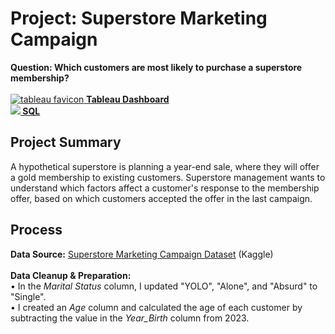 # Project: Superstore Marketing Campaign
<b>Question: Which customers are most likely to purchase a superstore membership?</b><br><br>
<a href="https://public.tableau.com/app/profile/rachel.wheeler/viz/NYRRRaceData-StoryPresentation/RunningRacesinNYC">![tableau favicon](https://github.com/rachel-m-wheeler/nyrr-running-races-in-nyc/assets/102989527/c9c6b47b-3a93-4a74-9dbb-2ffb038b6981) <a href="https://public.tableau.com/app/profile/rachel.wheeler/viz/NYRRRaceData-StoryPresentation/RunningRacesinNYC"><b>Tableau Dashboard</b></a><br>
<picture><img src="https://github.com/rachel-m-wheeler/data-analytics/assets/102989527/f33479ad-4db4-4665-9298-6814bfb83a97"></picture><a href="https://public.tableau.com/app/profile/rachel.wheeler/viz/NYRRRaceData-StoryPresentation/RunningRacesinNYC"><b> SQL</b></a><br>

## Project Summary

A hypothetical superstore is planning a year-end sale, where they will offer a gold membership to existing customers. Superstore management wants to understand which factors affect a customer's response to the membership offer, based on which customers accepted the offer in the last campaign.

## Process
<b>Data Source:</b> <a href="https://www.kaggle.com/datasets/ahsan81/superstore-marketing-campaign-dataset">Superstore Marketing Campaign Dataset</a> (Kaggle)<br>
 <br>
<b>Data Cleanup & Preparation:</b><br>
	• In the <em>Marital Status</em> column, I updated "YOLO", "Alone", and "Absurd" to "Single".<br>
• I created an <em>Age</em> column and calculated the age of each customer by subtracting the value in the <em>Year_Birth</em> column from 2023.
